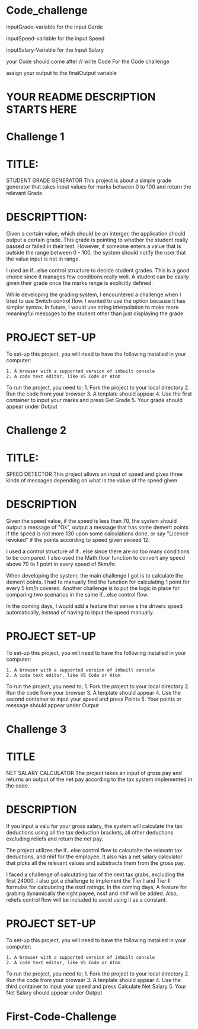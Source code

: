 # Code_challenge


inputGrade-variable for the input Garde

inputSpeed-variable for the input Speed

inputSalary-Variable for the Input Salary


your Code should come after
// write Code For the Code challenge

assign your output to the finalOutput variable


# YOUR README DESCRIPTION STARTS HERE

# Challenge 1
# TITLE: 
STUDENT GRADE GENERATOR
This project is about a simple grade generator that takes input values for marks between 0 to 100 and return the relevant Grade.

# DESCRIPTTION:
 Given a certain value, which should be an interger, the application should output a certain grade. This grade is pointing to whether the student really passed or failed in their test. However, if someone enters a value that is outside the range between 0 - 100, the system should notify the user that the value input is not in range.

I used an if...else control structure to decide student grades. This is a good choice since it manages few conditions really well. A student can be easily given their grade once the marks range is explicitly defined.

While developing the grading system, I encountered a challenge when I tried to use Switch control flow. I wanted to use the option because it has simpler syntax. 
In future, I would use string interpolation to make more meaningful messages to the student other than just displaying the grade

# PROJECT SET-UP
To set-up this project, you will need to have the following installed in your computer:

    1. A browser with a supported version of inbuilt console
    2. A code text editor, like VS Code or Atom
To run the project, you need to;
    1. Fork the project to your local directory
    2. Run the code from your browser
    3. A tenplate should appear
    4. Use the first container to input your marks and press Get Grade
    5. Your grade should appear under Output



# Challenge 2
# TITLE:
SPEED DETECTOR
This project allows an input of speed and gives three kinds of messages depending on what is the value of the speed given

# DESCRIPTION
Given the speed value, if the speed is less than 70, the system should output a message of "Ok", output a message that has some demerit points if the speed is not more 130 upon some calculations done, or say "Licence revoked" if the points according to speed given exceed 12.

I used a control structure of if...else since there are no too many conditions to be compared. I also used the Math.floor function to convert any speed above 70 to 1 point in every speed of 5km/hr.

When developing the system, the main challenge I got is to calculate the demerit points. I had to manually find the function for calculating 1 point for every 5 km/h covered. Another challenge is to put the logic in place for comparing two scenarios in the same if...else control flow.

In the coming days, I would add a feature that sense s the drivers speed automatically, instead of having to input the speed manually.

# PROJECT SET-UP
To set-up this project, you will need to have the following installed in your computer:

    1. A browser with a supported version of inbuilt console
    2. A code text editor, like VS Code or Atom
To run the project, you need to;
    1. Fork the project to your local directory
    2. Run the code from your browser
    3. A tenplate should appear
    4. Use the second container to input your speed and press Points
    5. Your points or message should appear under Output


# Challenge 3
# TITLE
NET SALARY CALCULATOR
The project takes an input of gross pay and returns an output of the net pay according to the tax system implemented in the code.

# DESCRIPTION
If you input a valu for your gross salary, the system will calculate the tax deductions using all the tax deduction brackets, all other deductions excluding reliefs and return the net pay.

The project utilizes the if...else control flow to calcutalte the relavatn tax deductions, and nhif for the employee. It also has a net salary calculator that picks all the relevant values and substracts them from the gross pay.


I faced a challenge of calcutating tax of the next tax grabs, excluding the first 24000. I also got a challenge to implement the Tier I and Tier II formulas for calcutating the nssf ratings. 
In the coming days, A feature for grabing dynamically the right payee, nssf and nhif will be added. Also, reliefs control flow will be included to avoid using it  as a constant.

# PROJECT SET-UP
To set-up this project, you will need to have the following installed in your computer:

    1. A browser with a supported version of inbuilt console
    2. A code text editor, like VS Code or Atom
To run the project, you need to;
    1. Fork the project to your local directory
    2. Run the code from your browser
    3. A tenplate should appear
    4. Use the third container to input your speed and press Calculate Net Salary
    5. Your Net Salary should appear under Output


# First-Code-Challenge
